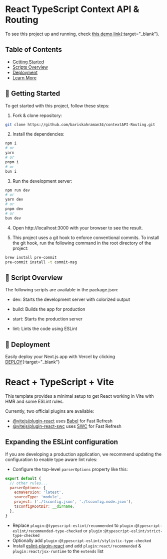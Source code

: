 # React TypeScript Context API & Routing

To see this project up and running, check [this demo link](https://your-vercel-app.vercel.app){:target="_blank"}.

## Table of Contents

- [Getting Started](#-getting-started)
- [Scripts Overview](#-scripts-overview)
- [Deployment](#-deployment)
- [Learn More](#learn-more)

## 🎯 Getting Started

To get started with this project, follow these steps:

1. Fork & clone repository:

```bash
git clone https://github.com/bariskahraman34/contextAPI-Routing.git
```

2. Install the dependencies:

```bash
npm i
# or
yarn
# or
pnpm i
# or
bun i
```

3. Run the development server:

```bash
npm run dev
# or
yarn dev
# or
pnpm dev
# or
bun dev
```

4. Open http://localhost:3000 with your browser to see the result.


5. This project uses a git hook to enforce conventional commits. To install the git hook, run the following command in the root directory of the project:

```bash
brew install pre-commit
pre-commit install -t commit-msg
```
## 📃  Script Overview

The following scripts are available in the package.json:


* dev: Starts the development server with colorized output

* build: Builds the app for production

* start: Starts the production server

* lint: Lints the code using ESLint

## 🚀 Deployment

Easily deploy your Next.js app with Vercel by clicking [DEPLOY](https://vercel.com/){:target="_blank"}


# React + TypeScript + Vite

This template provides a minimal setup to get React working in Vite with HMR and some ESLint rules.

Currently, two official plugins are available:

- [@vitejs/plugin-react](https://github.com/vitejs/vite-plugin-react/blob/main/packages/plugin-react/README.md) uses [Babel](https://babeljs.io/) for Fast Refresh
- [@vitejs/plugin-react-swc](https://github.com/vitejs/vite-plugin-react-swc) uses [SWC](https://swc.rs/) for Fast Refresh

## Expanding the ESLint configuration

If you are developing a production application, we recommend updating the configuration to enable type aware lint rules:

- Configure the top-level `parserOptions` property like this:

```js
export default {
  // other rules...
  parserOptions: {
    ecmaVersion: 'latest',
    sourceType: 'module',
    project: ['./tsconfig.json', './tsconfig.node.json'],
    tsconfigRootDir: __dirname,
  },
}
```

- Replace `plugin:@typescript-eslint/recommended` to `plugin:@typescript-eslint/recommended-type-checked` or `plugin:@typescript-eslint/strict-type-checked`
- Optionally add `plugin:@typescript-eslint/stylistic-type-checked`
- Install [eslint-plugin-react](https://github.com/jsx-eslint/eslint-plugin-react) and add `plugin:react/recommended` & `plugin:react/jsx-runtime` to the `extends` list
